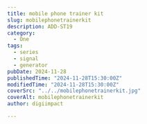 ```yaml
---
title: mobile phone trainer kit
slug: mobilephonetrainerkit
description: ADD-ST19
category:
  - One
tags:
  - series
  - signal
  - generator
pubDate: 2024-11-28
publishedTime: "2024-11-28T15:30:00Z"
modifiedTime: "2024-11-28T15:30:00Z"
coverSrc: "../../mobilephonetrainerkit.jpg"
coverAlt: mobilephonetrainerkit
author: digiimpact

---
```

